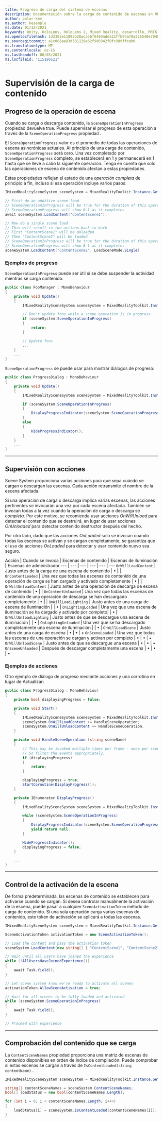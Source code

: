 ```yaml
---
title: Progreso de carga del sistema de escenas
description: Documentación sobre la carga de contenido de escenas en MRTK
author: polar-kev
ms.author: kesemple
ms.date: 01/12/2021
keywords: Unity, HoloLens, HoloLens 2, Mixed Reality, desarrollo, MRTK
ms.openlocfilehash: 1d2382e11092b20aca5bf8480ade521ffb94a70a325540e70487d7f581e8cf15
ms.sourcegitcommit: a1c086aa83d381129e62f9d8942f0fc889ffcab0
ms.translationtype: MT
ms.contentlocale: es-ES
ms.lasthandoff: 08/05/2021
ms.locfileid: "115186621"
---
```

# <a name="monitoring-content-loading"></a>Supervisión de la carga de contenido

## <a name="scene-operation-progress"></a>Progreso de la operación de escena

Cuando se carga o descarga contenido, la `SceneOperationInProgress` propiedad devuelve true. Puede supervisar el progreso de esta operación a través de la `SceneOperationProgress` propiedad .

El `SceneOperationProgress` valor es el promedio de todas las operaciones de escena asincrónicas actuales. Al principio de una carga de contenido, `SceneOperationProgress` será cero. Una vez completado por `SceneOperationProgress` completo, se establecerá en 1 y permanecerá en 1 hasta que se lleve a cabo la siguiente operación. Tenga en cuenta que solo las operaciones de escena de contenido afectan a estas propiedades.

Estas propiedades reflejan el estado de una *operación completa* de principio a fin, incluso si esa operación incluye varios pasos:

```c#
IMixedRealitySceneSystem sceneSystem = MixedRealityToolkit.Instance.GetService<IMixedRealitySceneSystem>();

// First do an additive scene load
// SceneOperationInProgress will be true for the duration of this operation
// SceneOperationProgress will show 0-1 as it completes
await sceneSystem.LoadContent("ContentScene1");

// Now do a single scene load
// This will result in two actions back-to-back
// First "ContentScene1" will be unloaded
// Then "ContentScene2" will be loaded
// SceneOperationInProgress will be true for the duration of this operation
// SceneOperationProgress will show 0-1 as it completes
sceneSystem.LoadContent("ContentScene2", LoadSceneMode.Single)
```

### <a name="progress-examples"></a>Ejemplos de progreso

`SceneOperationInProgress` puede ser útil si se debe suspender la actividad mientras se carga contenido:

```c#
public class FooManager : MonoBehaviour
{
    private void Update()
    {
        IMixedRealitySceneSystem sceneSystem = MixedRealityToolkit.Instance.GetService<IMixedRealitySceneSystem>();

        // Don't update foos while a scene operation is in progress
        if (sceneSystem.SceneOperationInProgress)
        {
            return;
        }

        // Update foos
        ...
    }
    ...
}
```

`SceneOperationProgress` se puede usar para mostrar diálogos de progreso:

```c#
public class ProgressDialog : MonoBehaviour
{
    private void Update()
    {
        IMixedRealitySceneSystem sceneSystem = MixedRealityToolkit.Instance.GetService<IMixedRealitySceneSystem>();

        if (sceneSystem.SceneOperationInProgress)
        {
            DisplayProgressIndicator(sceneSystem.SceneOperationProgress);
        }
        else
        {
            HideProgressIndicator();
        }
    }
    ...
}
```

---

## <a name="monitoring-with-actions"></a>Supervisión con acciones

Scene System proporciona varias acciones para que sepa cuándo se cargan o descargan las escenas. Cada acción retransmite el nombre de la escena afectada.

Si una operación de carga o descarga implica varias escenas, las acciones pertinentes se invocarán una vez por cada escena afectada. También se invocan todas a la vez cuando la operación de carga o descarga se *completa.* Por este motivo, se recomienda usar acciones *OnWillUnload* para detectar el contenido que se destruirá, en lugar de usar acciones *OnUnloaded* para detectar contenido destructor después del hecho. 

Por otro lado, dado que las acciones *OnLoaded* solo se invocan cuando todas las escenas se activan y se cargan completamente, se garantiza que el uso de acciones *OnLoaded* para detectar y usar contenido nuevo sea seguro.

Acción | Cuando se invoca | Escenas de contenido | Escenas de iluminación | Escenas de administrador
--- | --- | --- | --- | --- | ---
`OnWillLoadContent` | Justo antes de la carga de una escena de contenido | • | |  
`OnContentLoaded` | Una vez que todas las escenas de contenido de una operación de carga se han cargado y activado completamente | • | |
`OnWillUnloadContent` | Justo antes de una operación de descarga de escena de contenido | • | |
`OnContentUnloaded` | Una vez que todas las escenas de contenido de una operación de descarga se han descargado completamente | • | |
`OnWillLoadLighting` | Justo antes de una carga de escena de iluminación | | • |
`OnLightingLoaded` | Una vez que una escena de iluminación se ha cargado y activado por completo| | • |
`OnWillUnloadLighting` | Justo antes de que se descargue una escena de iluminación | | • |
`OnLightingUnloaded` | Una vez que se ha descargado completamente una escena de iluminación | | • |
`OnWillLoadScene` | Justo antes de una carga de escena | • | • | •
`OnSceneLoaded` | Una vez que todas las escenas de una operación se cargan y activan por completo | • | • | •
`OnWillUnloadScene` | Justo antes de que se descargue una escena | • | • | •
`OnSceneUnloaded` | Después de descargar completamente una escena |  • | • | •

### <a name="action-examples"></a>Ejemplos de acciones

Otro ejemplo de diálogo de progreso mediante acciones y una corrotina en lugar de Actualizar:

```c#
public class ProgressDialog : MonoBehaviour
{
    private bool displayingProgress = false;

    private void Start()
    {
        IMixedRealitySceneSystem sceneSystem = MixedRealityToolkit.Instance.GetService<IMixedRealitySceneSystem>();
        sceneSystem.OnWillLoadContent += HandleSceneOperation;
        sceneSystem.OnWillUnloadContent += HandleSceneOperation;
    }

    private void HandleSceneOperation (string sceneName)
    {
        // This may be invoked multiple times per frame - once per scene being loaded or unloaded.
        // So filter the events appropriately.
        if (displayingProgress)
        {
            return;
        }

        displayingProgress = true;
        StartCoroutine(DisplayProgress());
    }

    private IEnumerator DisplayProgress()
    {
        IMixedRealitySceneSystem sceneSystem = MixedRealityToolkit.Instance.GetService<IMixedRealitySceneSystem>();

        while (sceneSystem.SceneOperationInProgress)
        {
            DisplayProgressIndicator(sceneSystem.SceneOperationProgress);
            yield return null;
        }

        HideProgressIndicator();
        displayingProgress = false;
    }

    ...
}
```

---

## <a name="controlling-scene-activation"></a>Control de la activación de la escena

De forma predeterminada, las escenas de contenido se establecen para activarse cuando se cargan. Si desea controlar manualmente la activación de la escena, puede pasar a cualquier `SceneActivationToken` método de carga de contenido. Si una sola operación carga varias escenas de contenido, este token de activación se aplicará a todas las escenas.

```c#
IMixedRealitySceneSystem sceneSystem = MixedRealityToolkit.Instance.GetService<IMixedRealitySceneSystem>();

SceneActivationToken activationToken = new SceneActivationToken();

// Load the content and pass the activation token
sceneSystem.LoadContent(new string[] { "ContentScene1", "ContentScene2", "ContentScene3" }, LoadSceneMode.Additive, activationToken);

// Wait until all users have joined the experience
while (!AllUsersHaveJoinedExperience())
{
    await Task.Yield();
}

// Let scene system know we're ready to activate all scenes
activationToken.AllowSceneActivation = true;

// Wait for all scenes to be fully loaded and activated
while (sceneSystem.SceneOperationInProgress)
{
    await Task.Yield();
}

// Proceed with experience
```

---

## <a name="checking-which-content-is-loaded"></a>Comprobación del contenido que se carga

La `ContentSceneNames` propiedad proporciona una matriz de escenas de contenido disponibles en orden de índice de compilación. Puede comprobar si estas escenas se cargan a través de `IsContentLoaded(string contentName)` .

```c#
IMixedRealitySceneSystem sceneSystem = MixedRealityToolkit.Instance.GetService<IMixedRealitySceneSystem>();

string[] contentSceneNames = sceneSystem.ContentSceneNames;
bool[] loadStatus = new bool[contentSceneNames.Length];

for (int i = 0; i < contentSceneNames.Length; i++>)
{
    loadStatus[i] = sceneSystem.IsContentLoaded(contentSceneNames[i]);
}
```
